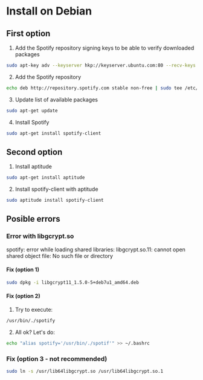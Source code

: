 # Install on Debian
## First option
 1. Add the Spotify repository signing keys to be able to verify downloaded packages
```sh
sudo apt-key adv --keyserver hkp://keyserver.ubuntu.com:80 --recv-keys 0DF731E45CE24F27EEEB1450EFDC8610341D9410
```
 2. Add the Spotify repository
```sh
echo deb http://repository.spotify.com stable non-free | sudo tee /etc/apt/sources.list.d/spotify.list
```
 3. Update list of available packages
```sh
sudo apt-get update
```
 4. Install Spotify
```sh
sudo apt-get install spotify-client
```

## Second option
 1. Install aptitude
```sh
sudo apt-get install aptitude
```
 2. Install spotify-client with aptitude
```sh
sudo aptitude install spotify-client
```

## Posible errors
### Error with libgcrypt.so
spotify: error while loading shared libraries: libgcrypt.so.11: cannot open shared object file: No such file or directory
#### Fix (option 1)
```sh
sudo dpkg -i libgcrypt11_1.5.0-5+deb7u1_amd64.deb
```
#### Fix (option 2)
1. Try to execute:
```sh
/usr/bin/./spotify
```
2. All ok? Let's do:
```sh
echo "alias spotify='/usr/bin/./spotif'" >> ~/.bashrc
```
### Fix (option 3 - not recommended)
```sh
sudo ln -s /usr/lib64libgcrypt.so /usr/lib64libgcrypt.so.1
```
